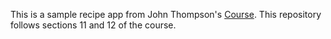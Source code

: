 This is a sample recipe app from John Thompson's [Course](https://www.udemy.com/spring-framework-5-beginner-to-guru/).
This repository follows sections 11 and 12 of the course. 